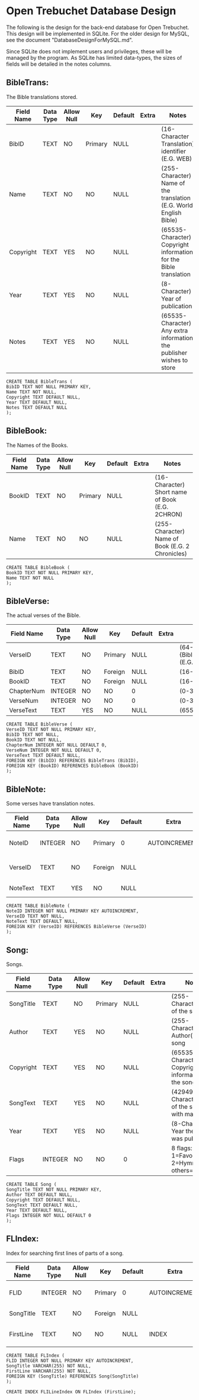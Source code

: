 # Open Trebuchet Database Design

The following is the design for the back-end database for Open Trebuchet.  This design will be implemented in SQLite.  For the older design for MySQL, see the document "DatabaseDesignForMySQL.md".

Since SQLite does not implement users and privileges, these will be managed by the program.  As SQLite has limited data-types, the sizes of fields will be detailed in the notes columns.

## BibleTrans:

The Bible translations stored.

Field Name | Data Type | Allow Null | Key | Default | Extra | Notes
---------- | --------- | ---------- | --- | ------- | ----- | -----
BibID | TEXT | NO | Primary | NULL |   | (16-Character Translation) identifier (E.G. WEB)
Name | TEXT | NO | NO | NULL |    | (255-Character) Name of the translation (E.G. World English Bible)
Copyright | TEXT | YES | NO | NULL |    | (65535-Character) Copyright information for the Bible translation
Year | TEXT | YES | NO | NULL |    | (8-Character) Year of publication
Notes | TEXT | YES | NO | NULL |    | (65535-Character) Any extra information the publisher wishes to store

```sqlite
CREATE TABLE BibleTrans (
BibID TEXT NOT NULL PRIMARY KEY,
Name TEXT NOT NULL,
Copyright TEXT DEFAULT NULL,
Year TEXT DEFAULT NULL,
Notes TEXT DEFAULT NULL
);
```


## BibleBook:

The Names of the Books.

Field Name | Data Type | Allow Null | Key | Default | Extra | Notes
---------- | --------- | ---------- | --- | ------- | ----- | -----
BookID | TEXT | NO | Primary | NULL |    | (16-Character) Short name of Book (E.G. 2CHRON)
Name | TEXT | NO | NO | NULL |    | (255-Character) Name of Book (E.G. 2 Chronicles)

```sqlite
CREATE TABLE BibleBook (
BookID TEXT NOT NULL PRIMARY KEY,
Name TEXT NOT NULL
);
```


## BibleVerse:

The actual verses of the Bible.

Field Name | Data Type | Allow Null | Key | Default | Extra | Notes
---------- | --------- | ---------- | --- | ------- | ----- | -----
VerseID | TEXT | NO | Primary | NULL |    | (64-Character) Verse ID, format: {BibID}'_'{BookID}HEX({ChapterNum})HEX({VerseNum}) (E.G. WEB_3JOHN00010001)
BibID | TEXT | NO | Foreign | NULL |    | (16-Character) Bible ID, Links to BibleTrans
BookID | TEXT | NO | Foreign | NULL |    | (16-Character) Book ID Links to BibleBook
ChapterNum | INTEGER | NO | NO | 0 |    | (0-32767) Chapter
VerseNum | INTEGER | NO | NO | 0 |    | (0-32767) Verse
VerseText | TEXT | YES | NO | NULL |    | (65535-Chararcter) Text of the verse

```sqlite
CREATE TABLE BibleVerse (
VerseID TEXT NOT NULL PRIMARY KEY,
BibID TEXT NOT NULL,
BookID TEXT NOT NULL,
ChapterNum INTEGER NOT NULL DEFAULT 0,
VerseNum INTEGER NOT NULL DEFAULT 0,
VerseText TEXT DEFAULT NULL,
FOREIGN KEY (BibID) REFERENCES BibleTrans (BibID),
FOREIGN KEY (BookID) REFERENCES BibleBook (BookID)
);
```


## BibleNote:

Some verses have translation notes.

Field Name | Data Type | Allow Null | Key | Default | Extra | Notes
---------- | --------- | ---------- | --- | ------- | ----- | -----
NoteID | INTEGER | NO | Primary | 0 | AUTOINCREMENT | (0-18446744073709551615) RowID
VerseID | TEXT | NO | Foreign | NULL |    | (64-Character) Verse to which the note refers (Links to BibleVerse)
NoteText | TEXT | YES | NO | NULL |    | (65535-Character) Text of the note

```sqlite
CREATE TABLE BibleNote (
NoteID INTEGER NOT NULL PRIMARY KEY AUTOINCREMENT,
VerseID TEXT NOT NULL,
NoteText TEXT DEFAULT NULL,
FOREIGN KEY (VerseID) REFERENCES BibleVerse (VerseID)
);
```


## Song:

Songs.

Field Name | Data Type | Allow Null | Key | Default | Extra | Notes
---------- | --------- | ---------- | --- | ------- | ----- | -----
SongTitle | TEXT | NO | Primary | NULL |    | (255-Character) Title of the song
Author | TEXT | YES | NO | NULL |    | (255-Character) Author(s) of the song
Copyright | TEXT | YES | NO | NULL |    | (65535-Character) Copyright information of the song
SongText | TEXT | YES | NO | NULL |    | (4294967295-Character) Text of the song with markup
Year | TEXT | YES | NO | NULL |    | (8-Character) Year the song was published
Flags | INTEGER | NO | NO | 0 |    | 8 flags: 1=Favourite, 2=Hymn, others=?

```sqlite
CREATE TABLE Song (
SongTitle TEXT NOT NULL PRIMARY KEY,
Author TEXT DEFAULT NULL,
Copyright TEXT DEFAULT NULL,
SongText TEXT DEFAULT NULL,
Year TEXT DEFAULT NULL,
Flags INTEGER NOT NULL DEFAULT 0
);
```


## FLIndex:

Index for searching first lines of parts of a song.

Field Name | Data Type | Allow Null | Key | Default | Extra | Notes
---------- | --------- | ---------- | --- | ------- | ----- | -----
FLID | INTEGER | NO | Primary | 0 | AUTOINCREMENT| (0-18446744073709551615) RowID
SongTitle | TEXT | NO | Foreign | NULL |    | (255-Character) Links to Song
FirstLine | TEXT | NO | NO | NULL | INDEX | (255-Character) Searchable first line index as FLILineIndex

```sqlite
CREATE TABLE FLIndex (
FLID INTEGER NOT NULL PRIMARY KEY AUTOINCREMENT,
SongTitle VARCHAR(255) NOT NULL,
FirstLine VARCHAR(255) NOT NULL,
FOREIGN KEY (SongTitle) REFERENCES Song(SongTitle)
);

CREATE INDEX FLILineIndex ON FLIndex (FirstLine);
```
